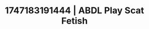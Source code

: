 ---
categories:
- Face fucking
- Stepsister roleplay
- Virtual reality
- Lingerie worship
- Shadow kink
image: /assets/images/1747183191444.jpg
layout: post
seo:
  description: Featured content with premium Scat Fetish, ABDL Play. HD images available.
  keywords: Scat Fetish, ABDL Play
  og_image: /assets/images/1747183191444.jpg
  schema_type: VisualArtwork
tags:
- ABDL Play
- Scat Fetish
- '#1747183191444'
title: 1747183191444 | ABDL Play Scat Fetish
---